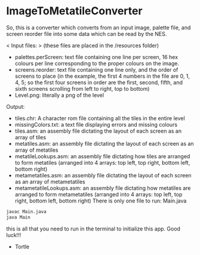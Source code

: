 # ImageToMetatileConverter

So, this is a converter which converts from an input image, palette file, and screen reorder file into some data which can be read by the NES. 

< Input files: > (these files are placed in the /resources folder)
- palettes.perScreen: text file containing one line per screen, 16 hex colours per line corresponding to the proper colours on the image. 
- screens.reorder: text file containing one line only, and the order of screens to place (in the example, the first 4 numbers in the file are 0, 1, 4, 5; so the first four screens in order are the first, second, fifth, and sixth screens scrolling from left to right, top to bottom)
- Level.png: literally a png of the level

Output: 
- tiles.chr: A character rom file containing all the tiles in the entire level
- missingColors.txt: a text file displaying errors and missing colours
- tiles.asm: an assembly file dictating the layout of each screen as an array of tiles
- metatiles.asm: an assembly file dictating the layout of each screen as an array of metatiles
- metatileLookups.asm: an assembly file dictating how tiles are arranged to form metatiles (arranged into 4 arrays: top left, top right, bottom left, bottom right)
- metametatiles.asm: an assembly file dictating the layout of each screen as an array of metametatiles
- metametatileLookups.asm: an assembly file dictating how metatiles are arranged to form metametatiles (arranged into 4 arrays: top left, top right, bottom left, bottom right)
There is only one file to run: Main.java
```bash
javac Main.java
java Main
```
this is all that you need to run in the terminal to initialize this app. 
Good luck!!!

- Tortle
